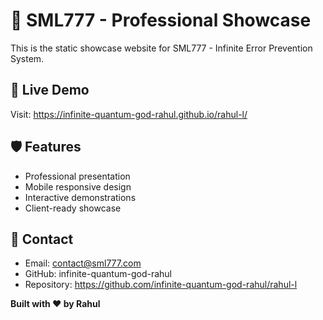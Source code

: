 # 🌟 SML777 - Professional Showcase

This is the static showcase website for SML777 - Infinite Error Prevention System.

## 🚀 Live Demo
Visit: https://infinite-quantum-god-rahul.github.io/rahul-l/

## 🛡️ Features
- Professional presentation
- Mobile responsive design
- Interactive demonstrations
- Client-ready showcase

## 📱 Contact
- Email: contact@sml777.com
- GitHub: infinite-quantum-god-rahul
- Repository: https://github.com/infinite-quantum-god-rahul/rahul-l

**Built with ❤️ by Rahul**






